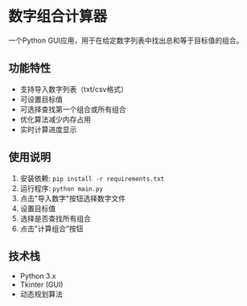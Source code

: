 # 数字组合计算器

一个Python GUI应用，用于在给定数字列表中找出总和等于目标值的组合。

## 功能特性

- 支持导入数字列表（txt/csv格式）
- 可设置目标值
- 可选择查找第一个组合或所有组合
- 优化算法减少内存占用
- 实时计算进度显示

## 使用说明

1. 安装依赖: `pip install -r requirements.txt`
2. 运行程序: `python main.py`
3. 点击"导入数字"按钮选择数字文件
4. 设置目标值
5. 选择是否查找所有组合
6. 点击"计算组合"按钮

## 技术栈

- Python 3.x
- Tkinter (GUI)
- 动态规划算法
